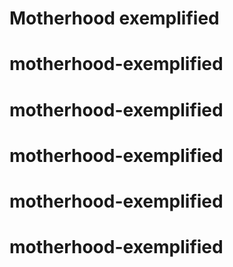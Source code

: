 # Motherhood exemplified
# motherhood-exemplified
# motherhood-exemplified
# motherhood-exemplified
# motherhood-exemplified
# motherhood-exemplified
